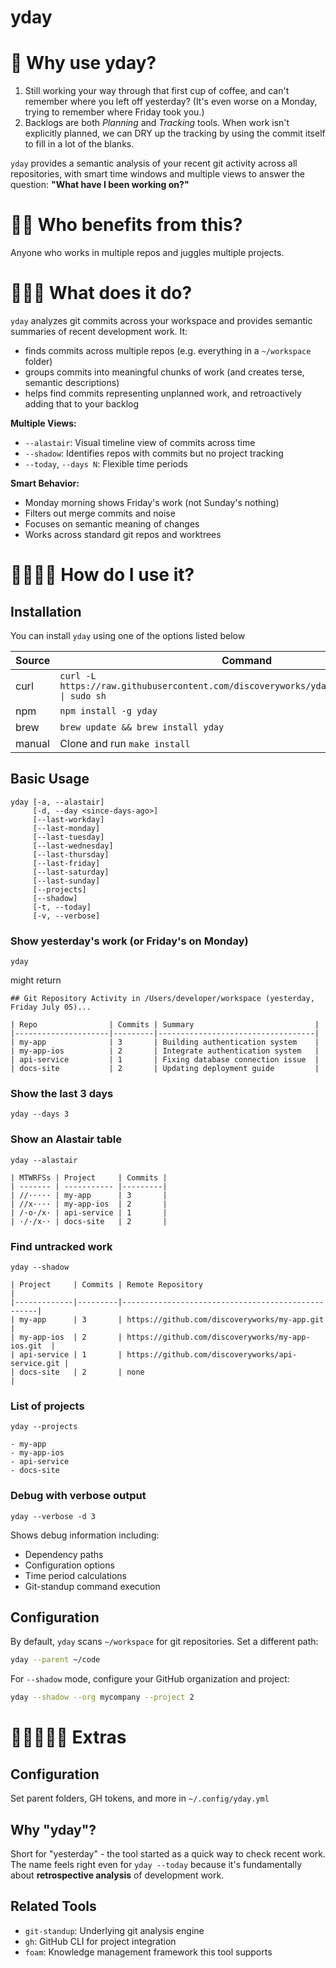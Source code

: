 # yday

📜 Why use yday?
=============================

1. Still working your way through that first cup of coffee, and can't remember where you left off yesterday? (It's even worse on a Monday, trying to remember where Friday took you.)
2. Backlogs are both _Planning_ and _Tracking_ tools. When work isn't explicitly planned, we can DRY up the tracking by using the commit itself to fill in a lot of the blanks.

`yday` provides a semantic analysis of your recent git activity across all repositories, with smart time windows and multiple views to answer the question: **"What have I been working on?"**


📜📜 Who benefits from this?
=============================

Anyone who works in multiple repos and juggles multiple projects.

📜📜📜 What does it do?
=============================

`yday` analyzes git commits across your workspace and provides semantic summaries of recent development work. It:

- finds commits across multiple repos (e.g. everything in a `~/workspace` folder)
- groups commits into meaningful chunks of work (and creates terse, semantic descriptions)
- helps find commits representing unplanned work, and retroactively adding that to your backlog

**Multiple Views:**
- `--alastair`: Visual timeline view of commits across time
- `--shadow`: Identifies repos with commits but no project tracking
- `--today`, `--days N`: Flexible time periods

**Smart Behavior:**
- Monday morning shows Friday's work (not Sunday's nothing)
- Filters out merge commits and noise
- Focuses on semantic meaning of changes
- Works across standard git repos and worktrees


📜📜📜📜 How do I use it?
=============================

## Installation

You can install `yday` using one of the options listed below

| Source | Command                                                                                        |
|--------|------------------------------------------------------------------------------------------------|
| curl   | `curl -L https://raw.githubusercontent.com/discoveryworks/yday/master/installer.sh \| sudo sh` |
| npm    | `npm install -g yday`                                                                          |
| brew   | `brew update && brew install yday`                                                             |
| manual | Clone and run `make install`                                                                   |


## Basic Usage

```shell
yday [-a, --alastair]
     [-d, --day <since-days-ago>]
     [--last-workday]
     [--last-monday]
     [--last-tuesday]
     [--last-wednesday]
     [--last-thursday]
     [--last-friday]
     [--last-saturday]
     [--last-sunday]
     [--projects]
     [--shadow]
     [-t, --today]
     [-v, --verbose]
```

### Show yesterday's work (or Friday's on Monday)
```shell
yday
```

might return

    ## Git Repository Activity in /Users/developer/workspace (yesterday, Friday July 05)...

    | Repo                | Commits | Summary                           |
    |---------------------|---------|-----------------------------------|
    | my-app              | 3       | Building authentication system    |
    | my-app-ios          | 2       | Integrate authentication system   |
    | api-service         | 1       | Fixing database connection issue  |
    | docs-site           | 2       | Updating deployment guide         |

### Show the last 3 days
```shell
yday --days 3
```

### Show an Alastair table
```shell
yday --alastair
```

    | MTWRFSs | Project     | Commits |
    | ------- | ----------- |---------|
    | //····· | my-app      | 3       |
    | //x···· | my-app-ios  | 2       |
    | /·o·/x· | api-service | 1       |
    | ·/·/x·· | docs-site   | 2       |


### Find untracked work
```shell
yday --shadow
```

    | Project     | Commits | Remote Repository                                 |
    |-------------|---------|---------------------------------------------------|
    | my-app      | 3       | https://github.com/discoveryworks/my-app.git      |
    | my-app-ios  | 2       | https://github.com/discoveryworks/my-app-ios.git  |
    | api-service | 1       | https://github.com/discoveryworks/api-service.git |
    | docs-site   | 2       | none                                              |



### List of projects
```shell
yday --projects
```

    - my-app
    - my-app-ios
    - api-service
    - docs-site

### Debug with verbose output
```shell
yday --verbose -d 3
```

Shows debug information including:
- Dependency paths
- Configuration options
- Time period calculations
- Git-standup command execution


## Configuration

By default, `yday` scans `~/workspace` for git repositories. Set a different path:

```bash
yday --parent ~/code
```

For `--shadow` mode, configure your GitHub organization and project:

```bash
yday --shadow --org mycompany --project 2
```


📜📜📜📜📜 Extras
=============================

## Configuration

Set parent folders, GH tokens, and more in `~/.config/yday.yml`

## Why "yday"?

Short for "yesterday" - the tool started as a quick way to check recent work. The name feels right even for `yday --today` because it's fundamentally about **retrospective analysis** of development work.

## Related Tools

- `git-standup`: Underlying git analysis engine
- `gh`: GitHub CLI for project integration
- `foam`: Knowledge management framework this tool supports
